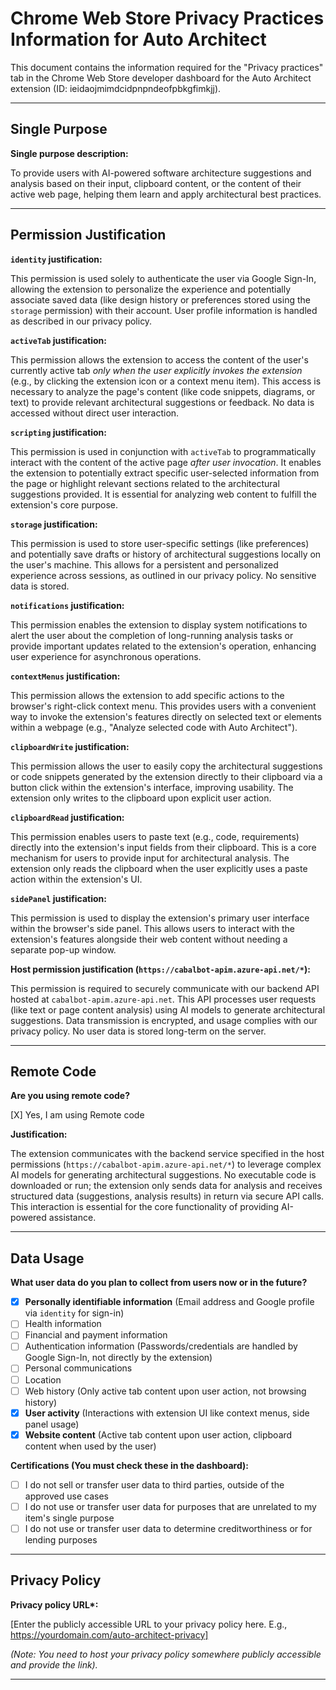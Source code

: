 # Chrome Web Store Privacy Practices Information for Auto Architect

This document contains the information required for the "Privacy practices" tab in the Chrome Web Store developer dashboard for the Auto Architect extension (ID: ieidaojmimdcidpnpndeofpbkgfimkjj).

---

## Single Purpose

**Single purpose description:**

To provide users with AI-powered software architecture suggestions and analysis based on their input, clipboard content, or the content of their active web page, helping them learn and apply architectural best practices.

---

## Permission Justification

**`identity` justification:**

This permission is used solely to authenticate the user via Google Sign-In, allowing the extension to personalize the experience and potentially associate saved data (like design history or preferences stored using the `storage` permission) with their account. User profile information is handled as described in our privacy policy.

**`activeTab` justification:**

This permission allows the extension to access the content of the user's currently active tab *only when the user explicitly invokes the extension* (e.g., by clicking the extension icon or a context menu item). This access is necessary to analyze the page's content (like code snippets, diagrams, or text) to provide relevant architectural suggestions or feedback. No data is accessed without direct user interaction.

**`scripting` justification:**

This permission is used in conjunction with `activeTab` to programmatically interact with the content of the active page *after user invocation*. It enables the extension to potentially extract specific user-selected information from the page or highlight relevant sections related to the architectural suggestions provided. It is essential for analyzing web content to fulfill the extension's core purpose.

**`storage` justification:**

This permission is used to store user-specific settings (like preferences) and potentially save drafts or history of architectural suggestions locally on the user's machine. This allows for a persistent and personalized experience across sessions, as outlined in our privacy policy. No sensitive data is stored.

**`notifications` justification:**

This permission enables the extension to display system notifications to alert the user about the completion of long-running analysis tasks or provide important updates related to the extension's operation, enhancing user experience for asynchronous operations.

**`contextMenus` justification:**

This permission allows the extension to add specific actions to the browser's right-click context menu. This provides users with a convenient way to invoke the extension's features directly on selected text or elements within a webpage (e.g., "Analyze selected code with Auto Architect").

**`clipboardWrite` justification:**

This permission allows the user to easily copy the architectural suggestions or code snippets generated by the extension directly to their clipboard via a button click within the extension's interface, improving usability. The extension only writes to the clipboard upon explicit user action.

**`clipboardRead` justification:**

This permission enables users to paste text (e.g., code, requirements) directly into the extension's input fields from their clipboard. This is a core mechanism for users to provide input for architectural analysis. The extension only reads the clipboard when the user explicitly uses a paste action within the extension's UI.

**`sidePanel` justification:**

This permission is used to display the extension's primary user interface within the browser's side panel. This allows users to interact with the extension's features alongside their web content without needing a separate pop-up window.

**Host permission justification (`https://cabalbot-apim.azure-api.net/*`):**

This permission is required to securely communicate with our backend API hosted at `cabalbot-apim.azure-api.net`. This API processes user requests (like text or page content analysis) using AI models to generate architectural suggestions. Data transmission is encrypted, and usage complies with our privacy policy. No user data is stored long-term on the server.

---

## Remote Code

**Are you using remote code?**

[X] Yes, I am using Remote code

**Justification:**

The extension communicates with the backend service specified in the host permissions (`https://cabalbot-apim.azure-api.net/*`) to leverage complex AI models for generating architectural suggestions. No executable code is downloaded or run; the extension only sends data for analysis and receives structured data (suggestions, analysis results) in return via secure API calls. This interaction is essential for the core functionality of providing AI-powered assistance.

---

## Data Usage

**What user data do you plan to collect from users now or in the future?**

*   [X] **Personally identifiable information** (Email address and Google profile via `identity` for sign-in)
*   [ ] Health information
*   [ ] Financial and payment information
*   [ ] Authentication information (Passwords/credentials are handled by Google Sign-In, not directly by the extension)
*   [ ] Personal communications
*   [ ] Location
*   [ ] Web history (Only active tab content upon user action, not browsing history)
*   [X] **User activity** (Interactions with extension UI like context menus, side panel usage)
*   [X] **Website content** (Active tab content upon user action, clipboard content when used by the user)

**Certifications (You must check these in the dashboard):**

*   [ ] I do not sell or transfer user data to third parties, outside of the approved use cases
*   [ ] I do not use or transfer user data for purposes that are unrelated to my item's single purpose
*   [ ] I do not use or transfer user data to determine creditworthiness or for lending purposes

---

## Privacy Policy

**Privacy policy URL\*:**

[Enter the publicly accessible URL to your privacy policy here. E.g., https://yourdomain.com/auto-architect-privacy]

*(Note: You need to host your privacy policy somewhere publicly accessible and provide the link).*

---